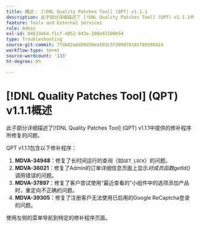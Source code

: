 ```yaml
---
title: 概述： [!DNL Quality Patches Tool] (QPT) v1.1.1
description: 此子部分详细描述了 [!DNL Quality Patches Tool] (QPT) v1.1.1中提供的修补程序所修复的问题。
feature: Tools and External Services
role: Admin
exl-id: 04633464-f1cf-4052-943e-208e93109b54
type: Troubleshooting
source-git-commit: 7fdb02a6d89d50ea593c5fd99d78101f89198424
workflow-type: tm+mt
source-wordcount: '133'
ht-degree: 0%

---
```


# [!DNL Quality Patches Tool] (QPT) v1.1.1概述

此子部分详细描述了[!DNL Quality Patches Tool] (QPT) v1.1.1中提供的修补程序所修复的问题。

QPT v1.1.1包含以下修补程序：

1. **MDVA-34948**：修复了长时间运行的查询（如`GET_LOCK`）的问题。
1. **MDVA-36021**：修复了Admin的订单详细信息页面上显示&#x200B;*对成员函数getId()*&#x200B;调用错误的问题。
1. **MDVA-37897**：修复了客户尝试使用“最近查看的”小组件中的选项添加产品时，重定向不正确的问题。
1. **MDVA-39305**：修复了注册客户无法使用已启用的Google ReCaptcha登录的问题。

使用左侧的菜单导航到特定的修补程序页面。
